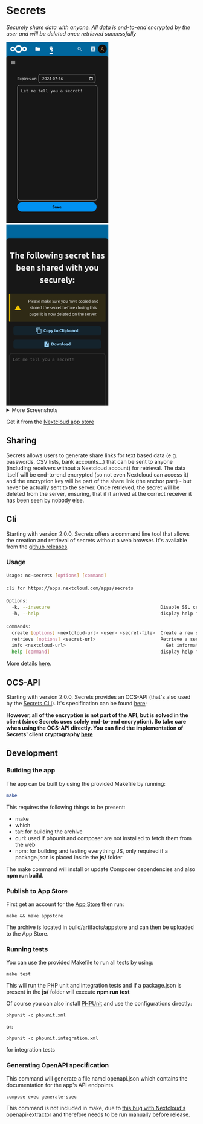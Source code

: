 <!--
SPDX-FileCopyrightText: Tobias Knöppler <thecalcaholic@web.de>
SPDX-License-Identifier: CC0-1.0
-->

# Secrets

*Securely share data with anyone. All data is end-to-end encrypted by the user and will be deleted once retrieved successfully*

<div>
    <img height="480" src="./screenshots/new_secret_phone.png">
    <img height="480" src="./screenshots/public_share_2_phone.png"/>
</div>

<details>
    <summary>More Screenshots</summary>
    <img height="480" src="./screenshots/share_link_phone.png">
    <img height="480" src="./screenshots/public_share_1_phone.png">
    <img height="350" src="./screenshots/public_share_2_phone.png"/>
    <img width="100%" src="./screenshots/new_secret.png"/>
    <img width="100%" src="./screenshots/share_link.png">
    <img width="100%" src="./screenshots/public_share_1.png">
    <img width="100%" src="./screenshots/public_share_2.png">
</details>

Get it from the [Nextcloud app store](https://apps.nextcloud.com/apps/secrets)

## Sharing

Secrets allows users to generate share links for text based data (e.g. passwords, CSV lists, bank accounts...) that can
be sent to anyone (including receivers without a Nextcloud account) for retrieval.
The data itself will be end-to-end encrypted (so not even Nextcloud can access it) and the encryption key will be part of
the share link (the anchor part) - but never be actually sent to the server.
Once retrieved, the secret will be deleted from the server, ensuring, that if it arrived at the correct receiver it has
been seen by nobody else.

## Cli

Starting with version 2.0.0, Secrets offers a command line tool that allows the creation and retrieval of secrets without a web browser.
It's available from the [github releases](https://github.com/thecalcaholic/nextcloud-secrets/releases).

### Usage

```sh
Usage: nc-secrets [options] [command]

cli for https://apps.nextcloud.com/apps/secrets

Options:
  -k, --insecure                                         Disable SSL certificate validation (FOR TESTING ONLY)
  -h, --help                                             display help for command

Commands:
  create [options] <nextcloud-url> <user> <secret-file>  Create a new secret
  retrieve [options] <secret-url>                        Retrieve a secret and print it to stdout
  info <nextcloud-url>                                     Get information about a Nextcloud Secrets API
  help [command]                                         display help for command
```

More details [here](./cli/README.md).

## OCS-API

Starting with version 2.0.0, Secrets provides an OCS-API (that's also used by the [Secrets CLI](#cli)).
It's specification can be found [here](./openapi.json);

**However, all of the encryption is not part of the API, but is solved in the client (since Secrets uses solely 
end-to-end encryption). So take care when using the OCS-API directly.
You can find the implementation of Secrets' client cryptography [here](./src/crypto.js)**

## Development

### Building the app

The app can be built by using the provided Makefile by running:

```sh
make
```

This requires the following things to be present:
* make
* which
* tar: for building the archive
* curl: used if phpunit and composer are not installed to fetch them from the web
* npm: for building and testing everything JS, only required if a package.json is placed inside the **js/** folder

The make command will install or update Composer dependencies and also **npm run build**.

### Publish to App Store

First get an account for the [App Store](http://apps.nextcloud.com/) then run:

    make && make appstore

The archive is located in build/artifacts/appstore and can then be uploaded to the App Store.

### Running tests
You can use the provided Makefile to run all tests by using:

    make test

This will run the PHP unit and integration tests and if a package.json is present in the **js/** folder will execute **npm run test**

Of course you can also install [PHPUnit](http://phpunit.de/getting-started.html) and use the configurations directly:

    phpunit -c phpunit.xml

or:

    phpunit -c phpunit.integration.xml

for integration tests

### Generating OpenAPI specification

This command will generate a file namd openapi.json which contains the documentation for the app's API endpoints. 

```sh
compose exec generate-spec
```

This command is not included in make, due to [this bug with Nextcloud's openapi-extractor](https://github.com/nextcloud/openapi-extractor/issues/28)
and therefore needs to be run manually before release.
